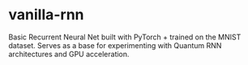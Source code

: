 # vanilla-rnn
Basic Recurrent Neural Net built with PyTorch + trained on the MNIST dataset. Serves as a base for experimenting with Quantum  RNN architectures and GPU acceleration.
